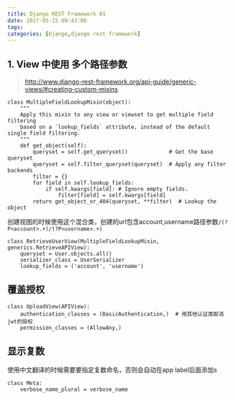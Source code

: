 ```yaml
---
title: Django REST Framework 01
date: 2017-05-15 09:43:00
tags: 
categories: [Django,django rest framework]
---
```


## 1. View 中使用 多个路径参数

>http://www.django-rest-framework.org/api-guide/generic-views/#creating-custom-mixins

```
class MultipleFieldLookupMixin(object):
    """
    Apply this mixin to any view or viewset to get multiple field filtering
    based on a `lookup_fields` attribute, instead of the default single field filtering.
    """
    def get_object(self):
        queryset = self.get_queryset()             # Get the base queryset
        queryset = self.filter_queryset(queryset)  # Apply any filter backends
        filter = {}
        for field in self.lookup_fields:
            if self.kwargs[field]: # Ignore empty fields.
                filter[field] = self.kwargs[field]
        return get_object_or_404(queryset, **filter)  # Lookup the object
```
创建视图的时候使用这个混合类，创建的url包含account,username路径参数`/(?P<account>.+)/(?P<username>.+)`
```
class RetrieveUserView(MultipleFieldLookupMixin, generics.RetrieveAPIView):
    queryset = User.objects.all()
    serializer_class = UserSerializer
    lookup_fields = ('account', 'username')
```

## 覆盖授权
```
class UploadView(APIView):
    authentication_classes = (BasicAuthentication,)  # 用其他认证类取消jwt的授权
    permission_classes = (AllowAny,)
```

## 显示复数
使用中文翻译的时候需要要指定复数命名，否则会自动在app label后面添加s
```
class Meta:
    verbose_name_plural = verbose_name
```